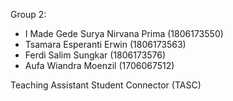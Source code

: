 Group 2:
- I Made Gede Surya Nirvana Prima (1806173550)
- Tsamara Esperanti Erwin (1806173563)
- Ferdi Salim Sungkar (1806173576)
- Aufa Wiandra Moenzil (1706067512)

Teaching Assistant Student Connector (TASC)
